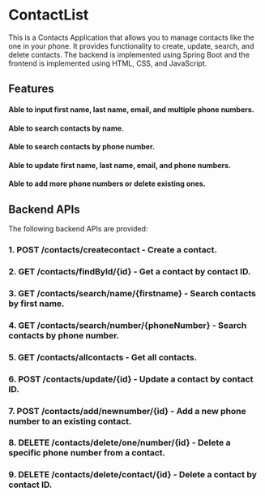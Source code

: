 # ContactList
This is a Contacts Application that allows you to manage contacts like the one in your phone. It provides functionality to create, update, search, and delete contacts. The backend is implemented using Spring Boot and the frontend is implemented using HTML, CSS, and JavaScript.
## Features
#### Able to input first name, last name, email, and multiple phone numbers.
#### Able to search contacts by name.
#### Able to search contacts by phone number.
#### Able to update first name, last name, email, and phone numbers.
#### Able to add more phone numbers or delete existing ones.


## Backend APIs
The following backend APIs are provided:

### 1. POST /contacts/createcontact - Create a contact.
### 2. GET /contacts/findById/{id} - Get a contact by contact ID.
### 3. GET /contacts/search/name/{firstname} - Search contacts by first name.
### 4. GET /contacts/search/number/{phoneNumber} - Search contacts by phone number.
### 5. GET /contacts/allcontacts - Get all contacts.
### 6. POST /contacts/update/{id} - Update a contact by contact ID.
### 7. POST /contacts/add/newnumber/{id} - Add a new phone number to an existing contact.
### 8. DELETE /contacts/delete/one/number/{id} - Delete a specific phone number from a contact.
### 9. DELETE /contacts/delete/contact/{id} - Delete a contact by contact ID.
